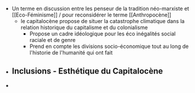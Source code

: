 - Un terme en discussion entre les penseur de la tradition néo-marxiste et [[Eco-Féminisme]] / pour reconsidérer le terme [[Anthropocène]]
	- le capitalocène propose de situer la catastrophe climatique dans la relation historique du capitalisme et du colonialisme
		- Propose un cadre idéologique pour les éco inégalités social raciale et de genre
		- Prend en compte les divisions socio-économique tout au long de l'historie de l'humanité qui ont fait
- ## Inclusions - Esthétique du Capitalocène
-